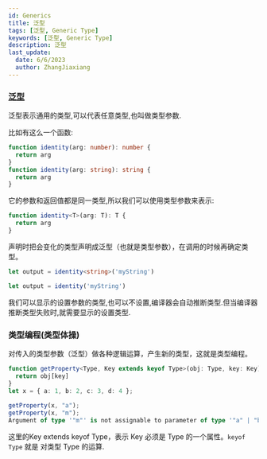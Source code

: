 ```yaml
---
id: Generics
title: 泛型
tags: [泛型, Generic Type]
keywords: [泛型, Generic Type]
description: 泛型
last_update:
  date: 6/6/2023
  author: ZhangJiaxiang
---
```


### [泛型](https://www.typescriptlang.org/docs/handbook/2/generics.html#working-with-generic-type-variables)

泛型表示通用的类型,可以代表任意类型,也叫做类型参数.

比如有这么一个函数:

```ts
function identity(arg: number): number {
  return arg
}
function identity(arg: string): string {
  return arg
}
```

它的参数和返回值都是同一类型,所以我们可以使用类型参数来表示:

```ts
function identity<T>(arg: T): T {
  return arg
}
```

声明时把会变化的类型声明成泛型（也就是类型参数），在调用的时候再确定类型。

```ts
let output = identity<string>('myString')

let output = identity('myString')
```

我们可以显示的设置参数的类型,也可以不设置,编译器会自动推断类型.但当编译器推断类型失败时,就需要显示的设置类型.

### 类型编程(类型体操)

对传入的类型参数（泛型）做各种逻辑运算，产生新的类型，这就是类型编程。

```ts
function getProperty<Type, Key extends keyof Type>(obj: Type, key: Key) {
  return obj[key]
}
let x = { a: 1, b: 2, c: 3, d: 4 };
 
getProperty(x, "a");
getProperty(x, "m");
Argument of type '"m"' is not assignable to parameter of type '"a" | "b" | "c" | "d"'.
```
这里的Key extends keyof Type，表示 Key 必须是 Type 的一个属性。`keyof Type` 就是 对类型 Type 的运算.

